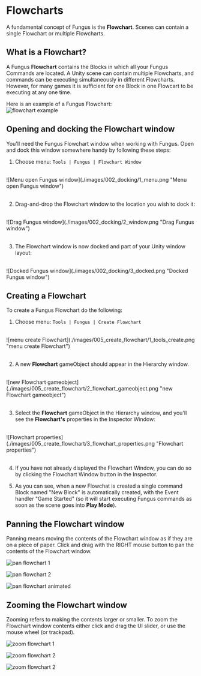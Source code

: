 # Flowcharts
A fundamental concept of Fungus is the **Flowchart**. Scenes can contain a single Flowchart or multiple Flowcharts.

<!-- **************************************************** -->
## What is a Flowchart?

A Fungus **Flowchart** contains the Blocks in which all your Fungus Commands are located. A Unity scene can contain multiple Flowcharts, and commands can be executing simultaneously in different Flowcharts. However, for many games it is sufficient for one Block in one Flowcart to be executing at any one time.

Here is an example of a Fungus Flowchart:
<br>
![flowchart example](./images/001_what_is/1_example_flowchart.png "flowchart example")
<br>


<!-- **************************************************** -->
## Opening and docking the Flowchart window
You'll need the Fungus Flowchart window when working with Fungus. Open and dock this window somewhere handy by following these steps:

1. Choose menu: ``Tools | Fungus | Flowchart Window``
<br>
![Menu open Fungus window](./images/002_docking/1_menu.png "Menu open Fungus window")
<br>
<br>

2. Drag-and-drop the Flowchart window to the location you wish to dock it:
<br>
![Drag Fungus window](./images/002_docking/2_window.png "Drag Fungus window")
<br>
<br>

3. The Flowchart window is now docked and part of your Unity window layout:
<br>
![Docked Fungus window](./images/002_docking/3_docked.png "Docked Fungus window")


<!-- **************************************************** -->
## Creating a Flowchart
To create a Fungus Flowchart do the following:

1. Choose menu: ```Tools | Fungus | Create Flowchart```
<br>
![menu create Flowchart](./images/005_create_flowchart/1_tools_create.png "menu create Flowchart")
<br>
<br>

2. A new **Flowchart** gameObject should appear in the Hierarchy window.
<br>
![new Flowchart gameobject](./images/005_create_flowchart/2_flowchart_gameobject.png "new Flowchart gameobject")
<br>
<br>

3. Select the **Flowchart** gameObject in the Hierarchy window, and you'll see the **Flowchart's** properties in the Inspector Window:
<br>
![Flowchart properties](./images/005_create_flowchart/3_flowchart_properties.png "Flowchart properties")
<br>
<br>

4. If you have not already displayed the Flowchart Window, you can do so by clicking the Flowchart Window button in the Inspector.

5. As you can see, when a new Flowchat is created a single command Block named "New Block" is automatically created, with the Event handler "Game Started" (so it will start executing Fungus commands as soon as the scene goes into **Play Mode**).

<!-- **************************************************** -->
## Panning the Flowchart window
Panning means moving the contents of the Flowchart window as if they are on a piece of paper. Click and drag with the RIGHT mouse button to pan the contents of the Flowchart window.

![pan flowchart 1](./images/003_panning/1_pan1.png "pan flowchart 1")

![pan flowchart 2](./images/003_panning/2_pan2.png "pan flowchart 2")

![pan flowchart animated](./images/003_panning/animated_drag_to_pan.gif "pan flowchart animated")


<!-- **************************************************** -->
## Zooming the Flowchart window
Zooming refers to making the contents larger or smaller. To zoom the Flowchart window contents either click and drag the UI slider, or use the mouse wheel (or trackpad).

![zoom flowchart 1](./images/004_zooming/1_zoom1.png "zoom flowchart 1")

![zoom flowchart 2](./images/004_zooming/2_zoom2.png "zoom flowchart 2")

![zoom flowchart 2](./images/004_zooming/animated_zoom.gif "zoom flowchart animated")
